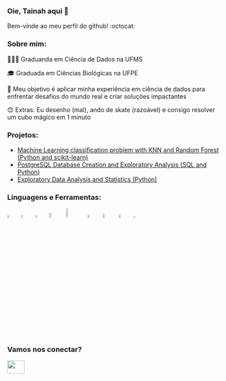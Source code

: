 ### Oie, Tainah aqui 👋

Bem-vinde ao meu perfil do github! :octocat:

### Sobre mim:
👩🏻‍💻 Graduanda em Ciência de Dados na UFMS

🎓 Graduada em Ciências Biológicas na UFPE 

🎯 Meu objetivo é aplicar minha experiência em ciência de dados para enfrentar desafios do mundo real e criar soluções impactantes

😊 Extras: Eu desenho (mal), ando de skate (razoável) e consigo resolver um cubo mágico em 1 minuto

### Projetos:
- [Machine Learning classification problem with KNN and Random Forest (Python and scikit-learn)](https://github.com/tainahguerras/ML-ADA-Santander)
- [PostgreSQL Database Creation and Exploratory Analysis (SQL and Python)](https://github.com/tainahguerras/SQL-ADA-Santander)
- [Exploratory Data Analysis and Statistics (Python)](https://github.com/tainahguerras/Estatistica-ADA-Santander)

### Linguagens e Ferramentas:
<img src="https://upload.wikimedia.org/wikipedia/commons/c/c3/Python-logo-notext.svg" width="4%"/>  
<img src="https://upload.wikimedia.org/wikipedia/commons/thumb/2/22/Pandas_mark.svg/1200px-Pandas_mark.svg.png" width="4.2%"/>  
<img src="https://upload.wikimedia.org/wikipedia/commons/thumb/8/84/Matplotlib_icon.svg/1200px-Matplotlib_icon.svg.png" width="4%"/>  
<img src="https://seaborn.pydata.org/_images/logo-mark-lightbg.svg" width="5.5%"/>  
<img src="https://upload.wikimedia.org/wikipedia/commons/thumb/0/05/Scikit_learn_logo_small.svg/1920px-Scikit_learn_logo_small.svg.png" width="7.5%"/>  
<img src="https://git-scm.com/images/logos/downloads/Git-Icon-1788C.png" width="4.5%"/>  
<img src="https://upload.wikimedia.org/wikipedia/commons/thumb/2/29/Postgresql_elephant.svg/540px-Postgresql_elephant.svg.png" width="5.0%"/>  
<img src="https://uxwing.com/wp-content/themes/uxwing/download/brands-and-social-media/power-bi-icon.png" width="4.5%"/>  
<img src="https://upload.wikimedia.org/wikipedia/commons/thumb/3/30/Google_Sheets_logo_%282014-2020%29.svg/1498px-Google_Sheets_logo_%282014-2020%29.svg.png" width="3%"/>

### Vamos nos conectar?
<a href="https://www.linkedin.com/in/tainahguerra" target="_blank"><img src="https://raw.githubusercontent.com/rahuldkjain/github-profile-readme-generator/master/src/images/icons/Social/linked-in-alt.svg" height="30" width="40"></a>


